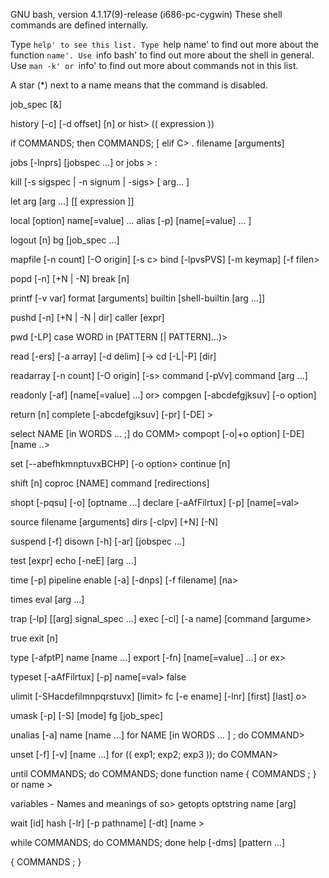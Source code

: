 GNU bash, version 4.1.17(9)-release (i686-pc-cygwin)
These shell commands are defined internally.Type `help' to see this list.
Type `help name' to find out more about the function `name'.
Use `info bash' to find out more about the shell in general.
Use `man -k' or `info' to find out more about commands not in this list.

A star (*) next to a name means that the command is disabled.

 job_spec [&]history [-c] [-d offset] [n] or hist>
 (( expression ))if COMMANDS; then COMMANDS; [ elif C>
 . filename [arguments]jobs [-lnprs] [jobspec ...] or jobs >
 :kill [-s sigspec | -n signum | -sigs>
 [ arg... ]let arg [arg ...]
 [[ expression ]]local [option] name[=value] ...
 alias [-p] [name[=value] ... ]logout [n]
 bg [job_spec ...]mapfile [-n count] [-O origin] [-s c>
 bind [-lpvsPVS] [-m keymap] [-f filen>popd [-n] [+N | -N]
 break [n]printf [-v var] format [arguments]
 builtin [shell-builtin [arg ...]]pushd [-n] [+N | -N | dir]
 caller [expr]pwd [-LP]
 case WORD in [PATTERN [| PATTERN]...)>read [-ers] [-a array] [-d delim] [->
 cd [-L|-P] [dir]readarray [-n count] [-O origin] [-s>
 command [-pVv] command [arg ...]readonly [-af] [name[=value] ...] or>
 compgen [-abcdefgjksuv] [-o option]>return [n]
 complete [-abcdefgjksuv] [-pr] [-DE] >select NAME [in WORDS ... ;] do COMM>
 compopt [-o|+o option] [-DE] [name ..>set [--abefhkmnptuvxBCHP] [-o option>
 continue [n]shift [n]
 coproc [NAME] command [redirections]shopt [-pqsu] [-o] [optname ...]
 declare [-aAfFilrtux] [-p] [name[=val>source filename [arguments]
 dirs [-clpv] [+N] [-N]suspend [-f]
 disown [-h] [-ar] [jobspec ...]test [expr]
 echo [-neE] [arg ...]time [-p] pipeline
 enable [-a] [-dnps] [-f filename] [na>times
 eval [arg ...]trap [-lp] [[arg] signal_spec ...]
 exec [-cl] [-a name] [command [argume>true
 exit [n]type [-afptP] name [name ...]
 export [-fn] [name[=value] ...] or ex>typeset [-aAfFilrtux] [-p] name[=val>
 falseulimit [-SHacdefilmnpqrstuvx] [limit>
 fc [-e ename] [-lnr] [first] [last] o>umask [-p] [-S] [mode]
 fg [job_spec]unalias [-a] name [name ...]
 for NAME [in WORDS ... ] ; do COMMAND>unset [-f] [-v] [name ...]
 for (( exp1; exp2; exp3 )); do COMMAN>until COMMANDS; do COMMANDS; done
 function name { COMMANDS ; } or name >variables - Names and meanings of so>
 getopts optstring name [arg]wait [id]
 hash [-lr] [-p pathname] [-dt] [name >while COMMANDS; do COMMANDS; done
 help [-dms] [pattern ...]{ COMMANDS ; }
